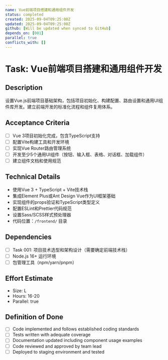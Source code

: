 ```yaml
---
name: Vue前端项目搭建和通用组件开发
status: completed
created: 2025-09-04T09:25:00Z
updated: 2025-09-04T09:25:00Z
github: [Will be updated when synced to GitHub]
depends_on: [001]
parallel: true
conflicts_with: []
---
```


# Task: Vue前端项目搭建和通用组件开发

## Description
设置Vue.js前端项目基础架构，包括项目初始化、构建配置、路由设置和通用UI组件库开发。建立前端开发的标准化流程和组件复用体系。

## Acceptance Criteria
- [ ] Vue 3项目初始化完成，包含TypeScript支持
- [ ] 配置Vite构建工具和开发环境
- [ ] 实现Vue Router路由管理系统
- [ ] 开发至少5个通用UI组件（按钮、输入框、表格、对话框、加载组件）
- [ ] 建立组件文档和使用规范

## Technical Details
- 使用Vue 3 + TypeScript + Vite技术栈
- 集成Element Plus或Ant Design Vue作为UI框架基础
- 实现组件的props验证和TypeScript类型定义
- 配置ESLint和Prettier代码规范
- 设置Sass/SCSS样式预处理器
- 代码位置：`/frontend/` 目录

## Dependencies
- [ ] Task 001: 项目技术选型和架构设计（需要确定前端技术栈）
- [ ] Node.js 16+ 运行环境
- [ ] 包管理工具（npm/yarn/pnpm）

## Effort Estimate  
- Size: L
- Hours: 16-20
- Parallel: true

## Definition of Done
- [ ] Code implemented and follows established coding standards
- [ ] Tests written with adequate coverage
- [ ] Documentation updated including component usage examples
- [ ] Code reviewed and approved by team lead
- [ ] Deployed to staging environment and tested